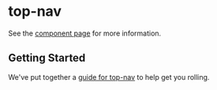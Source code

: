 # top-nav

See the [component page](http://.github.io/top-nav) for more information.

## Getting Started

We've put together a [guide for top-nav](http://www.polymer-project.org/docs/start/reusableelements.html) to help get you rolling.
